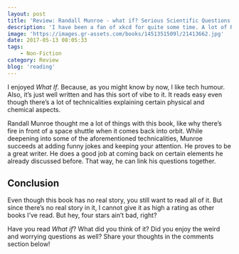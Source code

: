 ```yaml
---
layout: post
title: 'Review: Randall Munroe - what if? Serious Scientific Questions to Absurd Hypothetical Questions'
description: 'I have been a fan of xkcd for quite some time. A lot of Randall Munroe&#8217;s comics concern IT and technology jokes, and I&#8217;m always in for that! On his website, he also has a &#8220;what if&#8221; inbox. Here, he allows people to ask absurd hypothetical questions which he will answer as seriously as possible. And then he went and made a book of those questions and answers!'
image: 'https://images.gr-assets.com/books/1451351509l/21413662.jpg'
date: 2017-05-13 08:05:33
tags:
    - Non-Fiction
category: Review
blog: 'reading'
---
```

I enjoyed <em>What If</em>. Because, as you might know by now, I like tech humour. Also, it&#8217;s just well written and has this sort of vibe to it. It reads easy even though there&#8217;s a lot of technicalities explaining certain physical and chemical aspects.

Randall Munroe thought me a lot of things with this book, like why there&#8217;s fire in front of a space shuttle when it comes back into orbit. While deepening into some of the aforementioned technicalities, Munroe succeeds at adding funny jokes and keeping your attention. He proves to be a great writer. He does a good job at coming back on certain elements he already discussed before. That way, he can link his questions together.

## Conclusion

Even though this book has no real story, you still want to read all of it. But since there&#8217;s no real story in it, I cannot give it as high a rating as other books I&#8217;ve read. But hey, four stars ain&#8217;t bad, right?

Have you read <em>What if</em>? What did you think of it? Did you enjoy the weird and worrying questions as well? Share your thoughts in the comments section below!